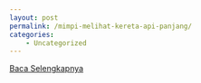 ```yaml
---
layout: post
permalink: /mimpi-melihat-kereta-api-panjang/
categories:
    - Uncategorized
---
```


[Baca Selengkapnya](/03)